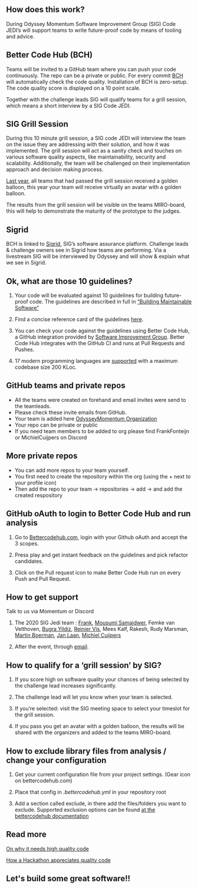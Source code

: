 ## How does this work?

During Odyssey Momentum Software Improvement Group (SIG) Code JEDI’s will support teams to write future-proof code by means of tooling and advice.

## Better Code Hub (BCH)

Teams will be invited to a GitHub team where you can push your code continuously. The repo can be a private or public. For every commit [BCH](https://bettercodehub.com) will automatically check the code quality. Installation of BCH is zero-setup. The code quality score is displayed on a 10 point scale. 

Together with the challenge leads SIG will qualify teams for a grill session, which means a short interview by a SIG Code JEDI. 


## SIG Grill Session

During this 10 minute grill session, a SIG code JEDI will interview the team on the issue they are addressing with their solution, and how it was implemented. The grill session will act as a sanity check and touches on various software quality aspects, like maintainability, security and scalability. Additionally, the team will be challenged on their implementation approach and decision making process.

[Last year](https://odysseyhack.github.io/), all teams that had passed the grill session received a golden balloon, this year your team will receive virtually an avatar with a golden balloon. 

The results from the grill session will be visible on the teams MIRO-board, this will help to demonstrate the maturity of the prototype to the judges.

## Sigrid

BCH is linked to [Sigrid](https://sigrid-says.com), SIG’s software assurance platform. Challenge leads & challenge owners see in Sigrid how teams are performing. 
Via a livestream SIG will be interviewed by Odyssey and will show & explain what we see in Sigrid.

## Ok, what are those 10 guidelines?

1. Your code will be evaluated against 10 guidelines for building future-proof code. The guidelines are described in full in [“Building Maintainable Software”](https://www.softwareimprovementgroup.com/resources/ebook-building-maintainable-software/)

2. Find a concise reference card of the guidelines [here](https://cdn-images-1.medium.com/max/1200/1*TS-ZTeI7sQS7dy_AlMqSXQ.png).

3. You can check your code against the guidelines using Better Code Hub, a GitHub integration provided by [Software Improvement Group](https://www.sig.eu). Better Code Hub integrates with the GitHub CI and runs at Pull Requests and Pushes.

4. 17 modern programming languages are [supported](https://bettercodehub.com/docs/configuration-manual) with a maximum codebase size 200 KLoc.


## GitHub teams and private repos

- All the teams were created on forehand and email invites were send to the teamleads. 
- Please check these invite emails from GitHub.
- Your team is added here [OdysseyMomentum Organization](https://github.com/odysseymomentum)
- Your repo can be private or public
- If you need team members to be added to org please find FrankFonteijn or MichielCuijpers on Discord

## More private repos

- You can add more repos to your team yourself.
- You first need to create the repository within the org (using the + next to your profile icon) 
- Then add the repo to your team -> repositories -> add -> and add the created respository

## GitHub oAuth to login to Better Code Hub and run analysis

1. Go to [Bettercodehub.com](https://bettercodehub.com), login with your Github oAuth and accept the 3 scopes. 

2. Press play and get instant feedback on the guidelines and pick refactor candidates.

3. Click on the Pull request icon to make Better Code Hub run on every Push and Pull Request.


## How to get support

Talk to us via Momentum or Discord

1. The 2020 SIG Jedi team : [Frank](https://github.com/valdore86), [Mousumi Samajdwer](https://github.com/mousumi-samajdwer), Femke van Velthoven, [Bugra Yildiz](https://github.com/bugramyildiz), [Reinier Vis](https://github.com/ReinierVis), Mees Kalf, Rakesh, Rudy Marsman, [Martin Boerman](https://github.com/coldfurify), [Jan Laan](https://github.com/janlaan), [Michiel Cuijpers](https://github.com/michielcuijpers)


2. After the event, through [email](mailto:bettercodehub@sig.eu).



## How to qualify for a ‘grill session’ by SIG? 

1. If you score high on software quality your chances of being selected by the challenge lead increases significantly.

2. The challenge lead will let you know when your team is selected. 

3. If you’re selected: visit the SIG meeting space to select your timeslot for the grill session.

4. If you pass you get an avatar with a golden balloon, the results will be shared with the organizers and added to the teams MIRO-board.




## How to exclude library files from analysis / change your configuration

1. Get your current configuration file from your project settings. (Gear icon on bettercodehub.com)

2. Place that config in _.bettercodehub.yml_ in your repository root

3. Add a section called exclude, in there add the files/folders you want to exclude. Supported exclusion options can be found [at the bettercodehub documentation](https://bettercodehub.com/docs/configuration-manual)


## Read more

[On why it needs high quality code ](https://medium.com/@jstvssr/why-blockchain-needs-future-proof-code-cb09b39175e1#.bqfmcig55)

[How a Hackathon appreciates quality code](https://dev.to/jstvssr/how-a-hackathon-appreciates-quality-code)



## Let's build some great software!!


